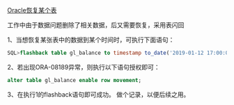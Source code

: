 [Oracle恢复某个表](https://blog.csdn.net/joyksk/article/details/78866018)

工作中由于数据问题删除了相关数据，后又需要恢复，采用表闪回

1、当想恢复某张表中的数据到某个时间时，可执行下面语句：
```sql
SQL>flashback table gl_balance to timestamp to_date('2019-01-12 17:00:00','YYYY-MM-DD HH24:MI:SS');
```
2、若出现ORA-08189异常，则执行以下语句授权即可：
```sql
alter table gl_balance enable row movement;
```
3、在执行1的flashback语句即可成功。
做个记录，以便后续之用。



                                                                                                                                                                                                                                                                                                                                                                                                   
